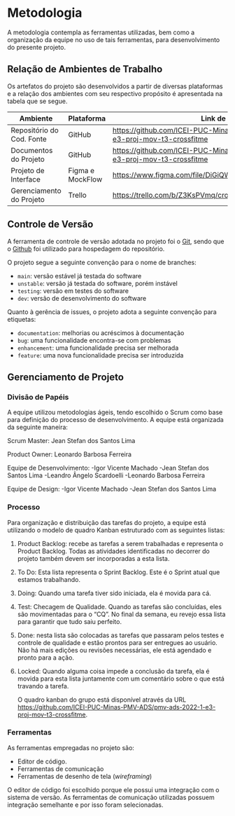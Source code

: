 
# Metodologia
A metodologia contempla as ferramentas utilizadas, bem como a organização da equipe no uso de tais ferramentas, para desenvolvimento do presente projeto.

## Relação de Ambientes de Trabalho

Os artefatos do projeto são desenvolvidos a partir de diversas plataformas e a relação dos ambientes com seu respectivo propósito é apresentada na tabela que se segue. 

| Ambiente | Plataforma | Link de Acesso | 
| -------- | ---------- | -------------- |
| Repositório do Cod. Fonte |  GitHub | https://github.com/ICEI-PUC-Minas-PMV-ADS/pmv-ads-2022-1-e3-proj-mov-t3-crossfitme | 
| Documentos do Projeto | GitHub | https://github.com/ICEI-PUC-Minas-PMV-ADS/pmv-ads-2022-1-e3-proj-mov-t3-crossfitme |
| Projeto de Interface | Figma e MockFlow | https://www.figma.com/file/DiGiQW5vvrzUdnCab59KmP/CrossFitMe |
| Gerenciamento do Projeto | Trello | https://trello.com/b/Z3KsPVmq/crossfitme |

## Controle de Versão

A ferramenta de controle de versão adotada no projeto foi o
[Git](https://git-scm.com/), sendo que o [Github](https://github.com)
foi utilizado para hospedagem do repositório.

O projeto segue a seguinte convenção para o nome de branches:

- `main`: versão estável já testada do software
- `unstable`: versão já testada do software, porém instável
- `testing`: versão em testes do software
- `dev`: versão de desenvolvimento do software

Quanto à gerência de issues, o projeto adota a seguinte convenção para
etiquetas:

- `documentation`: melhorias ou acréscimos à documentação
- `bug`: uma funcionalidade encontra-se com problemas
- `enhancement`: uma funcionalidade precisa ser melhorada
- `feature`: uma nova funcionalidade precisa ser introduzida



## Gerenciamento de Projeto

### Divisão de Papéis

A equipe utilizou metodologias ágeis, tendo escolhido o Scrum como base para definição do processo de desenvolvimento.
A equipe está organizada da seguinte maneira:

Scrum Master: 
Jean Stefan dos Santos Lima

Product Owner: 
Leonardo Barbosa Ferreira

Equipe de Desenvolvimento:
-Igor Vicente Machado 
-Jean Stefan dos Santos Lima
-Leandro Ângelo Scardoelli 
-Leonardo Barbosa Ferreira

Equipe de Design:
-Igor Vicente Machado
-Jean Stefan dos Santos Lima

### Processo
Para organização e distribuição das tarefas do projeto, a equipe está utilizando o modelo de quadro Kanban estruturado com as seguintes listas:

1.	Product Backlog: recebe as tarefas a serem trabalhadas e representa o Product Backlog. Todas as atividades identificadas no decorrer do projeto também devem ser incorporadas a esta lista.
2.	To Do: Esta lista representa o Sprint Backlog. Este é o Sprint atual que estamos trabalhando.
3.	Doing: Quando uma tarefa tiver sido iniciada, ela é movida para cá.
4.	Test: Checagem de Qualidade. Quando as tarefas são concluídas, eles são movimentadas para o “CQ”. No final da semana, eu revejo essa lista para garantir que tudo saiu perfeito.
5.	Done: nesta lista são colocadas as tarefas que passaram pelos testes e controle de qualidade e estão prontos para ser entregues ao usuário. Não há mais edições ou revisões necessárias, ele está agendado e pronto para a ação.
6.	Locked: Quando alguma coisa impede a conclusão da tarefa, ela é movida para esta lista juntamente com um comentário sobre o que está travando a tarefa.

	O quadro kanban do grupo está disponível através da URL https://github.com/ICEI-PUC-Minas-PMV-ADS/pmv-ads-2022-1-e3-proj-mov-t3-crossfitme.

### Ferramentas

As ferramentas empregadas no projeto são:

- Editor de código.
- Ferramentas de comunicação
- Ferramentas de desenho de tela (_wireframing_)

O editor de código foi escolhido porque ele possui uma integração com o sistema de versão. As ferramentas de comunicação utilizadas possuem integração semelhante e por isso foram selecionadas. 

